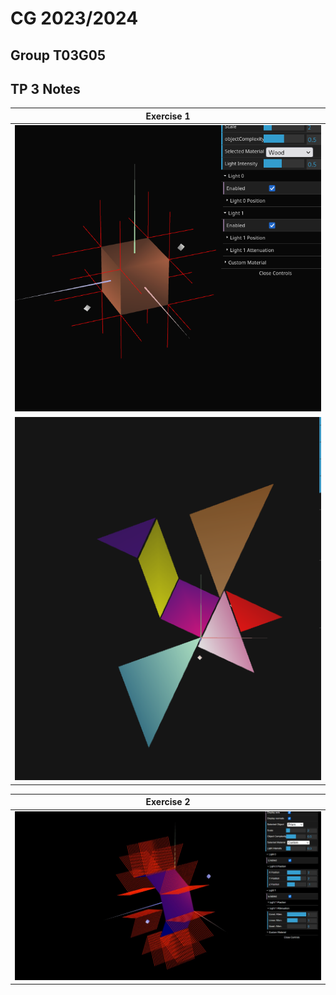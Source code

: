 # CG 2023/2024

## Group T03G05

## TP 3 Notes

| **Exercise 1**|
| :-----------: |
| ![Exercise 1.1](cg-t03g05-tp3-1.png) |
| ![Exercise 1.2](cg-t03g05-tp3-2.png) |

| **Exercise 2**|
| :-----------: |
| ![Exercise 2](cg-t03g05-tp3-3.jpg) |

